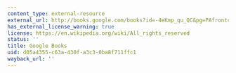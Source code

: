 ```yaml
---
content_type: external-resource
external_url: http://books.google.com/books?id=-4eKmp_qu_QC&pg=PAfrontcover
has_external_license_warning: true
license: https://en.wikipedia.org/wiki/All_rights_reserved
status: ''
title: Google Books
uid: d05a4355-c63a-430f-a3c3-0ba8f711ffc1
wayback_url: ''
---
```

